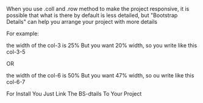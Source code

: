 When you use .coll and .row method to make the project responsive,
it is possible that what is there by default is less detailed,
but "Bootstrap Details" can help you arrange your project with more details





For example:

the width of the col-3 is 25%
But you want 20% width, so you write like this col-3-5

 OR 

the width of the col-6 is 50%
But you want 47% width, so ou write like this col-6-7

For Install You Just Link The BS-dtails To Your Project 
